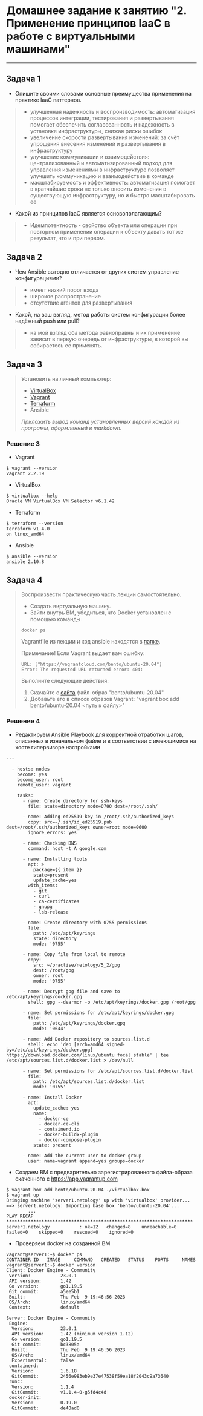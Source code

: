 
# Домашнее задание к занятию "2. Применение принципов IaaC в работе с виртуальными машинами"


---

## Задача 1

- Опишите своими словами основные преимущества применения на практике IaaC паттернов.
> - улучшенная надежность и воспроизводимость: автоматизация процессов интеграции, тестирования и развертывания помогает обеспечить согласованность и надежность в установке инфраструктуры, снижая риски ошибок 
> - увеличение скорости развертывания изменений: за счёт упрощения внесения изменений и развертывания в инфраструктуру
> - улучшение коммуникации и взаимодействия: централизованный и автоматизированный подход для управления изменениями в инфраструктуре позволяет улучшить коммуникацию и взаимодействие в команде
> - масштабируемость и эффективность: автоматизация помогает в кратчайшие сроки не только вносить изменения в существующую инфраструктуру, но и быстро масштабировать ее 
- Какой из принципов IaaC является основополагающим?
> - Идемпотентность - свойство объекта или операции при повторном применении операции к объекту давать тот же результат, что и при первом.

## Задача 2

- Чем Ansible выгодно отличается от других систем управление конфигурациями?
> - имеет низкий порог входа
> - широкое распространение
> - отсутствие агентов для развертывания
- Какой, на ваш взгляд, метод работы систем конфигурации более надёжный push или pull?
> - на мой взгляд оба метода равноправны и их применение зависит в первую очередь от инфраструктуры, в которой вы собираетесь ее применять.  
## Задача 3

> Установить на личный компьютер:
> 
> - [VirtualBox](https://www.virtualbox.org/)
> - [Vagrant](https://github.com/netology-code/devops-materials)
> - [Terraform](https://github.com/netology-code/devops-materials/blob/master/README.md)
> - Ansible
> 
> *Приложить вывод команд установленных версий каждой из программ, оформленный в markdown.*

### Решение 3         
- Vagrant
```
$ vagrant --version
Vagrant 2.2.19
```
- VirtualBox
```
$ virtualbox --help
Oracle VM VirtualBox VM Selector v6.1.42
```
- Terraform
```
$ terraform --version
Terraform v1.4.0
on linux_amd64
```
- Ansible
```
$ ansible --version
ansible 2.10.8
```

## Задача 4 

> Воспроизвести практическую часть лекции самостоятельно.
> 
> - Создать виртуальную машину.
> - Зайти внутрь ВМ, убедиться, что Docker установлен с помощью команды
> ```
> docker ps
> ```
> Vagrantfile из лекции  и код ansible находятся в [папке](https://github.com/netology-code/virt-homeworks/tree/virt-11/05-virt-02-iaac/src).
> 
> Примечание! Если Vagrant выдает вам ошибку:
> ```
> URL: ["https://vagrantcloud.com/bento/ubuntu-20.04"]     
> Error: The requested URL returned error: 404:
> ```
> 
> Выполните следующие действия:
> 1. Скачайте с [сайта](https://app.vagrantup.com/bento/boxes/ubuntu-20.04) файл-образ "bento/ubuntu-20.04"
> 2. Добавьте его в список образов Vagrant: "vagrant box add bento/ubuntu-20.04 <путь к файлу>"

### Решение 4

- Редактируем Ansible Playbook для корректной отработки шагов, описанных в изначальном файле и в соответствии с имеющимися на хосте гипервизоре настройками

```
---

  - hosts: nodes
    become: yes
    become_user: root
    remote_user: vagrant

    tasks:
      - name: Create directory for ssh-keys
        file: state=directory mode=0700 dest=/root/.ssh/

      - name: Adding ed25519-key in /root/.ssh/authorized_keys
        copy: src=~/.ssh/id_ed25519.pub dest=/root/.ssh/authorized_keys owner=root mode=0600
        ignore_errors: yes

      - name: Checking DNS
        command: host -t A google.com

      - name: Installing tools
        apt: >
          package={{ item }}
          state=present
          update_cache=yes
        with_items:
          - git
          - curl
          - ca-certificates
          - gnupg
          - lsb-release

      - name: Create directory with 0755 permissions
        file:
          path: /etc/apt/keyrings
          state: directory
          mode: '0755'

      - name: Copy file from local to remote
        copy:
          src: ~/practise/netology/5_2/gpg
          dest: /root/gpg
          owner: root
          mode: '0755'

      - name: Decrypt gpg file and save to /etc/apt/keyrings/docker.gpg
        shell: gpg --dearmor -o /etc/apt/keyrings/docker.gpg /root/gpg

      - name: Set permissions for /etc/apt/keyrings/docker.gpg
        file:
          path: /etc/apt/keyrings/docker.gpg
          mode: '0644'

      - name: Add Docker repository to sources.list.d
        shell: echo 'deb [arch=amd64 signed-by=/etc/apt/keyrings/docker.gpg] https://download.docker.com/linux/ubuntu focal stable' | tee /etc/apt/sources.list.d/docker.list > /dev/null

      - name: Set permissions for /etc/apt/sources.list.d/docker.list
        file:
          path: /etc/apt/sources.list.d/docker.list
          mode: '0755'

      - name: Install Docker
        apt:
          update_cache: yes
          name:
            - docker-ce
            - docker-ce-cli
            - containerd.io
            - docker-buildx-plugin
            - docker-compose-plugin
          state: present  

      - name: Add the current user to docker group
        user: name=vagrant append=yes groups=docker

```
- Создаем ВМ с предварительно зарегистрированного файла-образа скаченного с https://app.vagrantup.com
```
$ vagrant box add bento/ubuntu-20.04 ./virtualbox.box
$ vagrant up
Bringing machine 'server1.netology' up with 'virtualbox' provider...
==> server1.netology: Importing base box 'bento/ubuntu-20.04'...
        ...
PLAY RECAP *********************************************************************
server1.netology           : ok=12   changed=8    unreachable=0    failed=0    skipped=0    rescued=0    ignored=0
```
- Проверяем docker на созданной ВМ
```
vagrant@server1:~$ docker ps
CONTAINER ID   IMAGE     COMMAND   CREATED   STATUS    PORTS     NAMES
vagrant@server1:~$ docker version
Client: Docker Engine - Community
 Version:           23.0.1
 API version:       1.42
 Go version:        go1.19.5
 Git commit:        a5ee5b1
 Built:             Thu Feb  9 19:46:56 2023
 OS/Arch:           linux/amd64
 Context:           default

Server: Docker Engine - Community
 Engine:
  Version:          23.0.1
  API version:      1.42 (minimum version 1.12)
  Go version:       go1.19.5
  Git commit:       bc3805a
  Built:            Thu Feb  9 19:46:56 2023
  OS/Arch:          linux/amd64
  Experimental:     false
 containerd:
  Version:          1.6.18
  GitCommit:        2456e983eb9e37e47538f59ea18f2043c9a73640
 runc:
  Version:          1.1.4
  GitCommit:        v1.1.4-0-g5fd4c4d
 docker-init:
  Version:          0.19.0
  GitCommit:        de40ad0

```